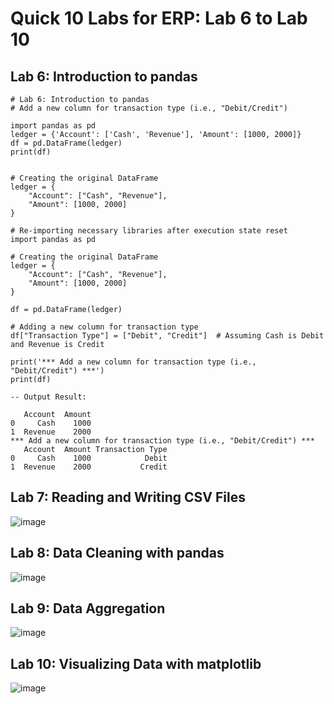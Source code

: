 # Quick 10 Labs for ERP: Lab 6 to Lab 10

## Lab 6: Introduction to pandas
````
# Lab 6: Introduction to pandas
# Add a new column for transaction type (i.e., "Debit/Credit")

import pandas as pd
ledger = {'Account': ['Cash', 'Revenue'], 'Amount': [1000, 2000]}
df = pd.DataFrame(ledger)
print(df)


# Creating the original DataFrame
ledger = {
    "Account": ["Cash", "Revenue"],
    "Amount": [1000, 2000]
}

# Re-importing necessary libraries after execution state reset
import pandas as pd

# Creating the original DataFrame
ledger = {
    "Account": ["Cash", "Revenue"],
    "Amount": [1000, 2000]
}

df = pd.DataFrame(ledger)

# Adding a new column for transaction type
df["Transaction Type"] = ["Debit", "Credit"]  # Assuming Cash is Debit and Revenue is Credit

print('*** Add a new column for transaction type (i.e., "Debit/Credit") ***')
print(df)

-- Output Result:

   Account  Amount
0     Cash    1000
1  Revenue    2000
*** Add a new column for transaction type (i.e., "Debit/Credit") ***
   Account  Amount Transaction Type
0     Cash    1000            Debit
1  Revenue    2000           Credit

````


## Lab 7: Reading and Writing CSV Files

![image](https://github.com/user-attachments/assets/753d5562-7a54-4031-a2f9-95986cad01c4)

## Lab 8: Data Cleaning with pandas

![image](https://github.com/user-attachments/assets/ec5e7097-6313-40a2-b7fd-f4e3a6d93700)

## Lab 9: Data Aggregation

![image](https://github.com/user-attachments/assets/97ebdfbb-ddf2-49ea-89e2-8a726a8639c8)

## Lab 10: Visualizing Data with matplotlib

![image](https://github.com/user-attachments/assets/5c7607f7-fa92-46a2-a6d1-045648b7d3be)


